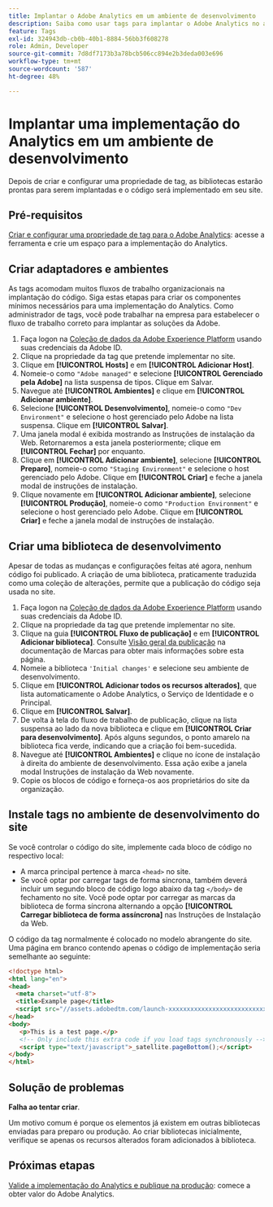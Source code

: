 ```yaml
---
title: Implantar o Adobe Analytics em um ambiente de desenvolvimento
description: Saiba como usar tags para implantar o Adobe Analytics no ambiente de desenvolvimento.
feature: Tags
exl-id: 324943db-cb0b-40b1-8884-56bb3f608278
role: Admin, Developer
source-git-commit: 7d8df7173b3a78bcb506cc894e2b3deda003e696
workflow-type: tm+mt
source-wordcount: '587'
ht-degree: 48%

---
```


# Implantar uma implementação do Analytics em um ambiente de desenvolvimento

Depois de criar e configurar uma propriedade de tag, as bibliotecas estarão prontas para serem implantadas e o código será implementado em seu site.

## Pré-requisitos

[Criar e configurar uma propriedade de tag para o Adobe Analytics](create-analytics-property.md): acesse a ferramenta e crie um espaço para a implementação do Analytics.

## Criar adaptadores e ambientes

As tags acomodam muitos fluxos de trabalho organizacionais na implantação do código. Siga estas etapas para criar os componentes mínimos necessários para uma implementação do Analytics. Como administrador de tags, você pode trabalhar na empresa para estabelecer o fluxo de trabalho correto para implantar as soluções da Adobe.

1. Faça logon na [Coleção de dados da Adobe Experience Platform](https://experience.adobe.com/data-collection) usando suas credenciais da Adobe ID.
2. Clique na propriedade da tag que pretende implementar no site.
3. Clique em **[!UICONTROL Hosts]** e em **[!UICONTROL Adicionar Host]**.
4. Nomeie-o como `"Adobe managed"` e selecione **[!UICONTROL Gerenciado pela Adobe]** na lista suspensa de tipos. Clique em Salvar.
5. Navegue até **[!UICONTROL Ambientes]** e clique em **[!UICONTROL Adicionar ambiente]**.
6. Selecione **[!UICONTROL Desenvolvimento]**, nomeie-o como `"Dev Environment"` e selecione o host gerenciado pelo Adobe na lista suspensa. Clique em **[!UICONTROL Salvar]**.
7. Uma janela modal é exibida mostrando as Instruções de instalação da Web. Retornaremos a esta janela posteriormente; clique em **[!UICONTROL Fechar]** por enquanto.
8. Clique em **[!UICONTROL Adicionar ambiente]**, selecione **[!UICONTROL Preparo]**, nomeie-o como `"Staging Environment"` e selecione o host gerenciado pelo Adobe. Clique em **[!UICONTROL Criar]** e feche a janela modal de instruções de instalação.
9. Clique novamente em **[!UICONTROL Adicionar ambiente]**, selecione **[!UICONTROL Produção]**, nomeie-o como `"Production Environment"` e selecione o host gerenciado pelo Adobe. Clique em **[!UICONTROL Criar]** e feche a janela modal de instruções de instalação.

## Criar uma biblioteca de desenvolvimento

Apesar de todas as mudanças e configurações feitas até agora, nenhum código foi publicado. A criação de uma biblioteca, praticamente traduzida como uma coleção de alterações, permite que a publicação do código seja usada no site.

1. Faça logon na [Coleção de dados da Adobe Experience Platform](https://experience.adobe.com/data-collection) usando suas credenciais da Adobe ID.
2. Clique na propriedade da tag que pretende implementar no site.
3. Clique na guia **[!UICONTROL Fluxo de publicação]** e em **[!UICONTROL Adicionar biblioteca]**. Consulte [Visão geral da publicação](https://experienceleague.adobe.com/docs/experience-platform/tags/publish/overview.html?lang=pt-BR) na documentação de Marcas para obter mais informações sobre esta página.
4. Nomeie a biblioteca `'Initial changes'` e selecione seu ambiente de desenvolvimento.
5. Clique em **[!UICONTROL Adicionar todos os recursos alterados]**, que lista automaticamente o Adobe Analytics, o Serviço de Identidade e o Principal.
6. Clique em **[!UICONTROL Salvar]**.
7. De volta à tela do fluxo de trabalho de publicação, clique na lista suspensa ao lado da nova biblioteca e clique em **[!UICONTROL Criar para desenvolvimento]**. Após alguns segundos, o ponto amarelo na biblioteca fica verde, indicando que a criação foi bem-sucedida.
8. Navegue até **[!UICONTROL Ambientes]** e clique no ícone de instalação à direita do ambiente de desenvolvimento. Essa ação exibe a janela modal Instruções de instalação da Web novamente.
9. Copie os blocos de código e forneça-os aos proprietários do site da organização.

## Instale tags no ambiente de desenvolvimento do site

Se você controlar o código do site, implemente cada bloco de código no respectivo local:

* A marca principal pertence à marca `<head>` no site.
* Se você optar por carregar tags de forma síncrona, também deverá incluir um segundo bloco de código logo abaixo da tag `</body>` de fechamento no site. Você pode optar por carregar as marcas da biblioteca de forma síncrona alternando a opção **[!UICONTROL Carregar biblioteca de forma assíncrona]** nas Instruções de Instalação da Web.

O código da tag normalmente é colocado no modelo abrangente do site. Uma página em branco contendo apenas o código de implementação seria semelhante ao seguinte:

```html
<!doctype html>
<html lang="en">
<head>
  <meta charset="utf-8">
  <title>Example page</title>
  <script src="//assets.adobedtm.com/launch-xxxxxxxxxxxxxxxxxxxxxxxxxxxxxxxxxx-development.min.js"></script>
</head>
<body>
   <p>This is a test page.</p>
   <!-- Only include this extra code if you load tags synchronously -->
   <script type="text/javascript">_satellite.pageBottom();</script>
</body>
</html>
```

## Solução de problemas

**Falha ao tentar criar**.

Um motivo comum é porque os elementos já existem em outras bibliotecas enviadas para preparo ou produção. Ao criar bibliotecas inicialmente, verifique se apenas os recursos alterados foram adicionados à biblioteca.

## Próximas etapas

[Valide a implementação do Analytics e publique na produção](validate-publish-prod.md): comece a obter valor do Adobe Analytics.
